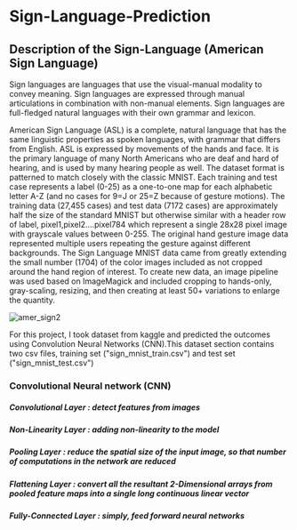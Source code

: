# Sign-Language-Prediction

## Description of the Sign-Language (American Sign Language)

Sign languages are languages that use the visual-manual modality to convey meaning. Sign languages are expressed through manual articulations in combination with non-manual elements. Sign languages are full-fledged natural languages with their own grammar and lexicon.

American Sign Language (ASL) is a complete, natural language that has the same linguistic properties as spoken languages, with grammar that differs from English. ASL is expressed by movements of the hands and face. It is the primary language of many North Americans who are deaf and hard of hearing, and is used by many hearing people as well. The dataset format is patterned to match closely with the classic MNIST. Each training and test case represents a label (0-25) as a one-to-one map for each alphabetic letter A-Z (and no cases for 9=J or 25=Z because of gesture motions). The training data (27,455 cases) and test data (7172 cases) are approximately half the size of the standard MNIST but otherwise similar with a header row of label, pixel1,pixel2….pixel784 which represent a single 28x28 pixel image with grayscale values between 0-255. The original hand gesture image data represented multiple users repeating the gesture against different backgrounds. The Sign Language MNIST data came from greatly extending the small number (1704) of the color images included as not cropped around the hand region of interest. To create new data, an image pipeline was used based on ImageMagick and included cropping to hands-only, gray-scaling, resizing, and then creating at least 50+ variations to enlarge the quantity.

![amer_sign2](https://user-images.githubusercontent.com/84712492/179519407-ae85400b-7368-4fcb-87ac-25158a0517f8.png)

For this project, I took dataset from kaggle and predicted the outcomes using Convolution Neural Networks (CNN).This dataset section contains two csv files, training set ("sign_mnist_train.csv") and test set ("sign_mnist_test.csv")

### Convolutional Neural network (CNN)

##### Convolutional Layer : detect features from images
##### Non-Linearity Layer :  adding non-linearity to the model
##### Pooling Layer : reduce the spatial size of the input image, so that number of computations in the network are reduced
##### Flattening Layer : convert all the resultant 2-Dimensional arrays from pooled feature maps into a single long continuous linear vector
##### Fully-Connected Layer :  simply, feed forward neural networks
